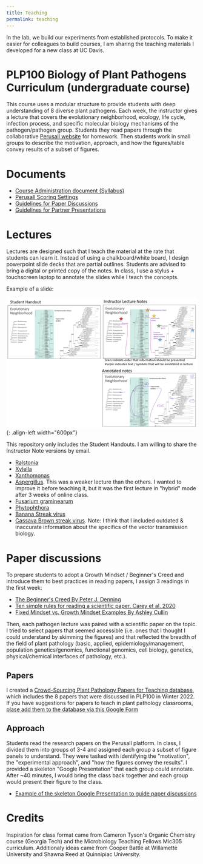 ```yaml
---
title: Teaching
permalink: teaching
---
```


In the lab, we build our experiments from established protocols. To make it easier for colleagues to build courses, I am sharing the teaching materials I developed for a new class at UC Davis. 

# PLP100 Biology of Plant Pathogens Curriculum (undergraduate course) 

This course uses a modular structure to provide students with deep understanding of 8 diverse plant pathogens. Each week, the instructor gives a lecture that covers the evolutionary neighborhood, ecology, life cycle, infection process, and specific molecular biology mechanisms of the pathogen/pathogen group. Students they read papers through the collaborative [Perusall website](https://www.Perusall.com) for homework. Then students work in small groups to describe the motivation, approach, and how the figures/table convey results of a subset of figures. 

# Documents

* [Course Administration document (Syllabus)](assets/teaching/plp100/admin.docx)
* [Perusall Scoring Settings](assets/teaching/plp100/PLP100_Perusall_scoring_settings.docx)
* [Guidelines for Paper Discussions](assets/teaching/plp100/PLP100_PaperDiscussions_Guidelines.docx)
* [Guidelines for Partner Presentations](assets/teaching/plp100/PLP100_Presentation_Guidelines.docx)

# Lectures

Lectures are designed such that I teach the material at the rate that students can learn it. Instead of using a chalkboard/white board, I design powerpoint slide decks that are partial outlines. Students are advised to bring a digital or printed copy of the notes. In class, I use a stylus + touchscreen laptop to annotate the slides while I teach the concepts. 

Example of a slide:


![Slides](/assets/teaching/plp100/Slide_Annotation.png){: .align-left width="600px"}

This repository only includes the Student Handouts. I am willing to share the Instructor Note versions by email. 

* [Ralstonia](assets/teaching/plp100/Lecture_Ralstonia.pptx)
* [Xylella](assets/teaching/plp100/Lecture_Xylella.pptx)
* [Xanthomonas](assets/teaching/plp100/Lecture_Xanthomonas.pptx)
* [Aspergillus](assets/teaching/plp100/Lecture_Aspergillus.pptx). This was a weaker lecture than the others. I wanted to improve it before teaching it, but it was the first lecture in "hybrid" mode after 3 weeks of online class. 
* [Fusarium graminearum](assets/teaching/plp100/Lecture_Fusarium_graminearum.pptx)
* [Phytophthora](assets/teaching/plp100/Lecture_Phytophthora.pptx)
* [Banana Streak virus](assets/teaching/plp100/Lecture_Banana_Streak_virus.pptx)
* [Cassava Brown streak virus](assets/teaching/plp100/Lecture_Cassava_Brown_Streak_virus.pptx). Note: I think that I included outdated & inaccurate information about the specifics of the vector transmission biology. 

# Paper discussions

To prepare students to adopt a Growth Mindset / Beginner's Creed and introduce them to best practices in reading papers, I assign 3 readings in the first week:
* [The Beginner's Creed By Peter J. Denning](https://cacm.acm.org/magazines/2017/7/218869-the-beginners-creed/fulltext)
* [Ten simple rules for reading a scientific paper. Carey et al. 2020](https://journals.plos.org/ploscompbiol/article?id=10.1371/journal.pcbi.1008032)
* [Fixed Mindset vs. Growth Mindset Examples By Ashley Cullin](https://biglifejournal.com/blogs/blog/fixed-mindset-vs-growth-mindset-examples)

Then, each pathogen lecture was paired with a scientific paper on the topic. I tried to select papers that seemed accessible (i.e. ones that I thought I could understand by skimming the figures) and that reflected the breadth of the field of plant pathology (basic, applied, epidemiology/management, population genetics/genomics, functional genomics, cell biology, genetics, physical/chemical interfaces of pathology, etc.).

## Papers 

I created a [Crowd-Sourcing Plant Pathology Papers for Teaching database](https://docs.google.com/spreadsheets/d/1ATgqp_Nl_woXHtSSIHc4hKDI0LML4DGpmo0ftcGYZvI/edit?usp=sharing), which includes the 8 papers that were discussed in PLP100 in Winter 2022. If you have suggestions for papers to teach in plant pathology classrooms, [plase add them to the database via this Google Form](https://forms.gle/4fCCby8NzuoeaGQC8)

## Approach

Students read the research papers on the Perusall platform. In class, I divided them into groups of 3-4 and assigned each group a subset of figure panels to understand. They were tasked with identifying the "motivation", the "experimental approach", and "how the figures convey the results". I provided a skeleton "Google Presentation" that each group could annotate. After ~40 minutes, I would bring the class back together and each group would present their figure to the class. 

* [Example of the skeleton Google Presentation to guide paper discussions](https://docs.google.com/presentation/d/1jFkSUTTFeVdwOcSxLZyryBpDHI3hFdKvhXD6CoiA2m0/edit?usp=sharing)



# Credits
 Inspiration for class format came from Cameron Tyson's Organic Chemistry course (Georgia Tech) and the Microbiology Teaching Fellows Mic305 curriculum. Additionaly ideas came from Cooper Battle at Willamette University and Shawna Reed at Quinnipiac University. 